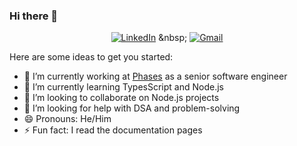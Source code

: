 ### Hi there 👋

<div align="center">

[![LinkedIn](https://skillicons.dev/icons?i=linkedin)]([https://www.linkedin.com/in/jaspergabriel/](https://www.linkedin.com/in/ajay-kumar-87a708223/)) &nbsp;
[![Gmail](https://skillicons.dev/icons?i=gmail)](mailto:ajaymeledath007@gmail.com?subject=Hello%20Jasper,%20From%20Github)

</div>

Here are some ideas to get you started:

- 🔭 I’m currently working at [Phases](https://www.linkedin.com/company/phases/) as a senior software engineer
- 🌱 I’m currently learning TypesScript and Node.js
- 👯 I’m looking to collaborate on Node.js projects
- 🤔 I’m looking for help with DSA and problem-solving
- 😄 Pronouns: He/Him
- ⚡ Fun fact: I read the documentation pages

